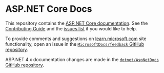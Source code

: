 # ASP.NET Core Docs

This repository contains the [ASP.NET Core documentation](https://learn.microsoft.com/aspnet/core/introduction-to-aspnet-core). See the [Contributing Guide](CONTRIBUTING.md) and the [issues list](https://github.com/dotnet/AspNetCore.Docs/issues) if you would like to help.

To provide comments and suggestions on [learn.microsoft.com](https://learn.microsoft.com) site functionality, open an issue in the [`MicrosoftDocs/feedback` GitHub repository](https://github.com/MicrosoftDocs/feedback).

ASP.NET 4.x documentation changes are made in the [`dotnet/AspNetDocs` GitHub repository](https://github.com/dotnet/AspNetDocs).
